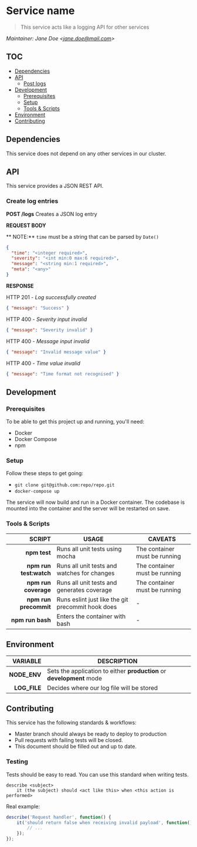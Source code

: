 # Service name
> This service acts like a logging API for other services

*Maintainer: Jane Doe &lt;jane.doe@mail.com&gt;*

## TOC
<!-- TOC depthFrom:2 depthTo:6 withLinks:1 updateOnSave:1 orderedList:0 -->

- [Dependencies](#dependencies)
- [API](#api)
	- [Post logs](#post-logs)
- [Development](#development)
	- [Prerequisites](#prerequisites)
	- [Setup](#setup)
	- [Tools & Scripts](#tools-scripts)
- [Environment](#environment)
- [Contributing](#contributing)

<!-- /TOC -->

## Dependencies
This service does not depend on any other services in our cluster.

## API
This service provides a JSON REST API.

### Create log entries
**POST /logs**
Creates a JSON log entry

**REQUEST BODY**

** NOTE:** `time` must be a string that can be parsed by `Date()`
```json
{
  "time": "<integer required>",
  "severity": "<int min:0 max:6 required>",
  "message": "<string min:1 required>",
  "meta": "<any>"
}
```

**RESPONSE**

HTTP 201 - *Log successfully created*
```json
{ "message": "Success" }
```

HTTP 400 - *Severity input invalid*
```json
{ "message": "Severity invalid" }
```

HTTP 400 - *Message input invalid*
```json
{ "message": "Invalid message value" }
```

HTTP 400 - *Time value invalid*
```json
{ "message": "Time format not recognised" }
```

## Development
### Prerequisites
To be able to get this project up and running, you'll need:
* Docker
* Docker Compose
* npm

### Setup
Follow these steps to get going:
* `git clone git@github.com:repo/repo.git`
* `docker-compose up`

The service will now build and run in a Docker container. The codebase is
mounted into the container and the server will be restarted on save.

### Tools & Scripts

| **SCRIPT**            | **USAGE**                                          | **CAVEATS**
|----------------------:|----------------------------------------------------|-------------
|**npm test**           |Runs all unit tests using mocha                     |The container must be running
|**npm run test:watch** |Runs all unit tests and watches for changes         |The container must be running
|**npm run coverage**   |Runs all unit tests and generates coverage          |The container must be running
|**npm run precommit**  |Runs eslint just like the git precommit hook does   |-
|**npm run bash**       |Enters the container with bash                      |-

## Environment

| **VARIABLE** | **DESCRIPTION**                                                      |
|-------------:|----------------------------------------------------------------------|
|**NODE_ENV**  |Sets the application to either **production** or **development** mode |
|**LOG_FILE**  |Decides where our log file will be stored                             |

## Contributing
This service has the following standards & workflows:
* Master branch should always be ready to deploy to production
* Pull requests with failing tests will be closed.
* This document should be filled out and up to date.

### Testing
Tests should be easy to read. You can use this standard when writing tests.

```
describe <subject>
	it (the subject) should <act like this> when <this action is performed>
```

Real example:

```js
describe('Request handler', function() {
	it('should return false when receiving invalid payload', function() {
		// ...
	});
});
```
